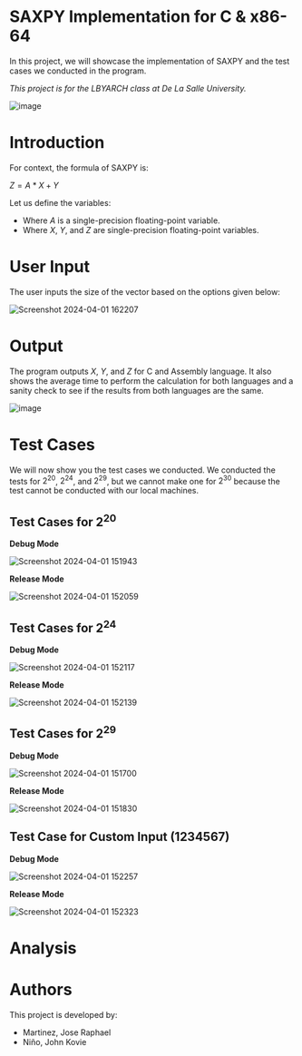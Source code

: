 # SAXPY Implementation for C & x86-64
In this project, we will showcase the implementation of SAXPY and the test cases we conducted in the program.

_This project is for the LBYARCH class at De La Salle University._

![image](https://github.com/thekovie/LBYARCH_IPProject/assets/40118781/4940c72e-2933-48e8-8b1e-9e63cfbe67f3)

# Introduction
For context, the formula of SAXPY is:

$Z = A * X + Y$

Let us define the variables:
- Where $A$ is a single-precision floating-point variable.
- Where $X$, $Y$, and $Z$ are single-precision floating-point variables.

# User Input
The user inputs the size of the vector based on the options given below:

![Screenshot 2024-04-01 162207](https://github.com/thekovie/LBYARCH_IPProject/assets/40118781/26ff25e3-9487-4135-9fbe-b9006174f512)


# Output
The program outputs $X$, $Y$, and $Z$ for C and Assembly language. It also shows the average time to perform the calculation for both languages and a sanity check to see if the results from both languages are the same.

![image](https://github.com/thekovie/LBYARCH_IPProject/assets/40118781/d39b03d9-8d53-4b12-ae20-5c72c480712d)


# Test Cases
We will now show you the test cases we conducted. We conducted the tests for $2^{20}$, $2^{24}$, and $2^{29}$, but we cannot make one for $2^{30}$ because the test cannot be conducted with our local machines.


## Test Cases for $2^{20}$ 

**Debug Mode**

![Screenshot 2024-04-01 151943](https://github.com/thekovie/LBYARCH_IPProject/assets/40118781/5d17b7ae-0925-45c8-abde-aae006f50df5)

**Release Mode**

![Screenshot 2024-04-01 152059](https://github.com/thekovie/LBYARCH_IPProject/assets/40118781/95a9c21b-e9b0-4a80-822e-db39c6783788)

## Test Cases for $2^{24}$

**Debug Mode**

![Screenshot 2024-04-01 152117](https://github.com/thekovie/LBYARCH_IPProject/assets/40118781/c2cfa2ae-66bd-475d-b1ed-deeb2bda2191)

**Release Mode**

![Screenshot 2024-04-01 152139](https://github.com/thekovie/LBYARCH_IPProject/assets/40118781/e5bde938-6a1e-45fe-8748-b97c901eba8d)

## Test Cases for $2^{29}$

**Debug Mode**

![Screenshot 2024-04-01 151700](https://github.com/thekovie/LBYARCH_IPProject/assets/40118781/03508565-3f27-4805-8d88-1fef9447b2fe)

**Release Mode**

![Screenshot 2024-04-01 151830](https://github.com/thekovie/LBYARCH_IPProject/assets/40118781/ce81cfe1-d742-4503-9c0b-fc669f06f657)

## Test Case for Custom Input ($1234567$)

**Debug Mode**

![Screenshot 2024-04-01 152257](https://github.com/thekovie/LBYARCH_IPProject/assets/40118781/dfb27ffe-481c-47c3-9f07-664587d053da)

**Release Mode**

![Screenshot 2024-04-01 152323](https://github.com/thekovie/LBYARCH_IPProject/assets/40118781/380d4df3-61bd-40bd-a4af-944fc2112d7a)

# Analysis



# Authors
This project is developed by:
- Martinez, Jose Raphael
- Niño, John Kovie





